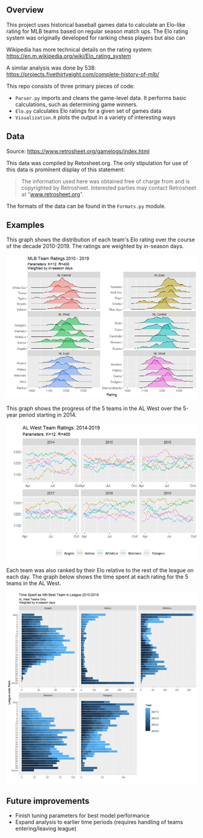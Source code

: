## Overview

This project uses historical baseball games data to calculate an Elo-like rating for MLB teams based on regular season match ups. The Elo rating system was originally developed for ranking chess players but also can 

Wikipedia has more technical details on the rating system:
https://en.m.wikipedia.org/wiki/Elo_rating_system

A similar analysis was done by 538:
https://projects.fivethirtyeight.com/complete-history-of-mlb/

This repo consists of three primary pieces of code:
* `Parser.py` imports and cleans the game-level data. It performs basic calculations, such as determining game winners.
* `Elo.py` calculates Elo ratings for a given set of games data
* `Visualization.R` plots the output in a variety of interesting ways


## Data

Source: https://www.retrosheet.org/gamelogs/index.html

This data was compiled by Retosheet.org. The only stipulation for use of this data is prominent display of this statement:

>The information used here was obtained free of 
>charge from and is copyrighted by Retrosheet.  Interested
>parties may contact Retrosheet at "www.retrosheet.org".

The formats of the data can be found in the `Formats.py` module.
 
## Examples

This graph shows the distribution of each team's Elo rating over the course of the decade 2010-2019. The ratings are weighted by in-season days.

![Distribution of Elo Ratings](RatingDistr.png)

This graph shows the progress of the 5 teams in the AL West over the 5-year period starting in 2014.

![American League West Ratings 2014 - 2019](RatingsALW.png)

Each team was also ranked by their Elo relative to the rest of the league on each day. The graph below shows the time spent at each rating for the 5 teams in the AL West.

![American League West Ranks 2010 - 2019](Rankings.png)

## Future improvements 

* Finish tuning parameters for best model performance
* Expand analysis to earlier time periods (requires handling of teams entering/leaving league)
